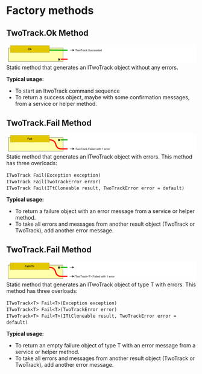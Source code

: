 # Factory methods

## TwoTrack.Ok Method
![alt text](./Img/StaticOk.png "Diagram symbol for method TwoTrack Ok.")
Static method that generates an ITwoTrack object without any errors.

**Typical usage:** 
- To start an ItwoTrack command sequence
- To return a success object, maybe with some confirmation messages, from a service or helper method.

## TwoTrack.Fail Method
![alt text](./Img/StaticFail.png "Diagram symbol for method TwoTrack Fail.")
Static method that generates an ITwoTrack object with errors. This method has three overloads:

`ITwoTrack Fail(Exception exception)`  
`ITwoTrack Fail(TwoTrackError error)`  
`ITwoTrack Fail(ITtCloneable result, TwoTrackError error = default)`  

**Typical usage:** 
- To return a failure object with an error message from a service or helper method.
- To take all errors and messages from another result object (TwoTrack or TwoTrack<T>), add another error message.

## TwoTrack.Fail<T> Method
![alt text](./Img/StaticFailT.png "Diagram symbol for method TwoTrack Fail of T.")
Static method that generates an ITwoTrack object of type T with errors. This method has three overloads:

 `ITwoTrack<T> Fail<T>(Exception exception)`  
 `ITwoTrack<T> Fail<T>(TwoTrackError error)`  
 `ITwoTrack<T> Fail<T>(ITtCloneable result, TwoTrackError error = default)`  

 **Typical usage:** 
- To return an empty failure object of type T with an error message from a service or helper method.
- To take all errors and messages from another result object (TwoTrack or TwoTrack<T>), add another error message.
